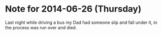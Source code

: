 # Note for 2014-06-26 (Thursday)

Last night while driving a bus my Dad had someone slip and fall under it, in the process was run over and died.

